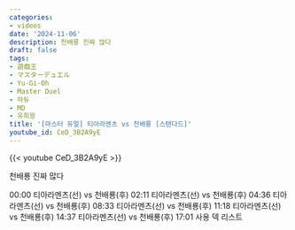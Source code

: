 ```yaml
---
categories:
- videos
date: '2024-11-06'
description: 천배룡 진짜 많다
draft: false
tags:
- 遊戯王
- マスターデュエル
- Yu-Gi-Oh
- Master Duel
- 마듀
- MD
- 유희왕
title: '[마스터 듀얼] 티아라멘츠 vs 천배룡 [스탠다드]'
youtube_id: CeD_3B2A9yE
---
```



{{< youtube CeD_3B2A9yE >}}

천배룡 진짜 많다

00:00 티아라멘츠(선) vs 천배룡(후)
02:11 티아라멘츠(선) vs 천배룡(후)
04:36 티아라멘츠(선) vs 천배룡(후)
08:33 티아라멘츠(선) vs 천배룡(후)
11:18 티아라멘츠(선) vs 천배룡(후)
14:37 티아라멘츠(선) vs 천배룡(후)
17:01 사용 덱 리스트